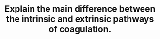 ---
title: "Explain the main difference between the intrinsic and extrinsic pathways of coagulation."
entityType: SAQ
exam: PEX
college: ANZCA
year: 2001
sitting: B
question: 7
passRate: 41
EC_expectedDomains:
- "The main points expected in the answer included an account of the coagulation factors involved, a sketch of the pathways demonstrating the cascades of factor activation, and the co-factors involved. Also required was an account of what initiates or triggers the pathways of coagulation, the relative importance of the pathways in vivo, and how blood may coagulate in other settings, such as in a test tube."
EC_extraCredit:
- "Additional marks were awarded for information regarding the relative speed of the pathways, interaction between the pathways, implications of specific factor deficiencies, the tests used to measure the activity of the pathways (including how these tests are performed), and where anticoagulants such as heparin and warfarin act. The few candidates who described how sepsis and inflammation activate coagulation received additional marks."
EC_errorsCommon:
- "Common errors were confusion about what the intrinsic and extrinsic pathways of coagulation are, the triggering mechanisms involved, and the relative importance of the pathways in vivo. Some candidates spent time giving accounts of other aspects of haemostasis at the expense of providing information about the intrinsic and extrinsic pathways of coagulation."
---